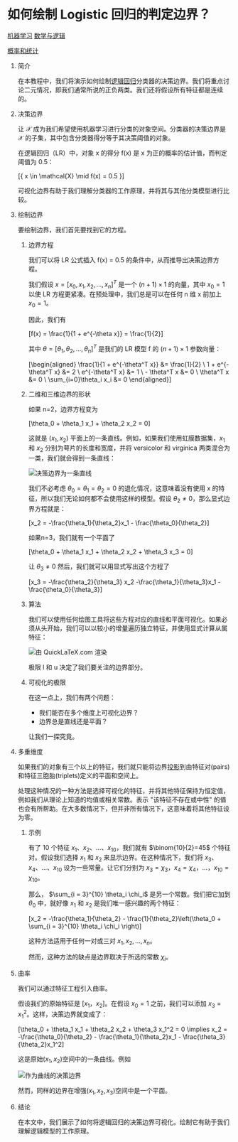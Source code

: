 # 如何绘制 Logistic 回归的判定边界？

[机器学习](README-zh.md) [数学与逻辑](https://www.baeldung.com/cs/category/core-concepts/math-logic)

[概率和统计](https://www.baeldung.com/cs/tag/probability-and-statistics)

1. 简介

    在本教程中，我们将演示如何绘制[逻辑回归](https://www.baeldung.com/cs/linear-vs-logistic-regression)分类器的决策边界。我们将重点讨论二元情况，即我们通常所说的正负两类。我们还将假设所有特征都是连续的。

2. 决策边界

    让 $\mathcal{X}$ 成为我们希望使用机器学习进行分类的对象空间。分类器的决策边界是 $\boldsymbol{\mathcal{X}}$ 的子集，其中包含分类器得分等于其决策阈值的对象。

    在逻辑回归（LR）中，对象 x 的得分 f(x) 是 x 为正的概率的估计值，而判定阈值为 0.5：

    \[\{ x \in \mathcal{X} \mid f(x) = 0.5 \}\]

    可视化边界有助于我们理解分类器的工作原理，并将其与其他分类模型进行比较。

3. 绘制边界

    要绘制边界，我们首先要找到它的方程。

    1. 边界方程

        我们可以将 LR 公式插入 f(x) = 0.5 的条件中，从而推导出决策边界方程。

        我们假设 $x= [x_0, x_1, x_2, \ldots, x_n]^T$ 是一个 $(n+1) \times 1$ 的向量，其中 $x_0=1$ 以使 LR 方程更紧凑。在预处理中，我们总是可以在任何 n 维 x 前加上 $x_0=1$。

        因此，我们有

        \[f(x) = \frac{1}{1 + e^{-\theta x}} = \frac{1}{2}\]

        其中 $\theta = [\theta_1, \theta_2, \ldots, \theta_n]^T$ 是我们的 LR 模型 f 的 $(n+1) \times 1$ 参数向量：

        \[\begin{aligned} \frac{1}{1 + e^{-\theta^T x}} &= \frac{1}{2} \\ 1 + e^{-\theta^T x} &= 2 \\ e^{-\theta^T x} &= 1 \\ - \theta^T x &= 0 \\ \theta^T x &= 0 \\ \sum_{i=0}\theta_i x_i &= 0 \end{aligned}\]

    2. 二维和三维边界的形状

        如果 n=2，边界方程变为

        \[\theta_0 + \theta_1 x_1 + \theta_2 x_2 = 0\]

        这就是 $(x_1, x_2)$ 平面上的一条直线。例如，如果我们使用虹膜数据集，$x_1$ 和 $x_2$ 分别为萼片的长度和宽度，并将 versicolor 和 virginica 两类混合为一类，我们就会得到一条直线：

        ![决策边界为一条直线](pic/decision_boundary_line-1024x835.jpg)

        我们不必考虑 $\theta_0=\theta_1=\theta_2=0$ 的退化情况，这意味着没有使用 x 的特征，所以我们无论如何都不会使用这样的模型。假设 $\theta_2 \neq 0$，那么显式边界方程就是：

        \[x_2 = -\frac{\theta_1}{\theta_2}x_1 - \frac{\theta_0}{\theta_2}\]

        如果n=3，我们就有一个平面了

        \[\theta_0 + \theta_1 x_1 + \theta_2 x_2 + \theta_3 x_3 = 0\]

        让 $\theta_3 \neq 0$ 然后，我们就可以用显式写出这个方程了

        \[x_3 = -\frac{\theta_2}{\theta_3} x_2  -\frac{\theta_1}{\theta_3}x_1 - \frac{\theta_0}{\theta_3}\]

    3. 算法

        我们可以使用任何绘图工具将这些方程对应的直线和平面可视化。如果必须从头开始，我们可以以较小的增量遍历独立特征，并使用显式计算从属特征：

        ![由 QuickLaTeX.com 渲染](pic/quicklatex.com-af0c25d899b8ed8ed310ace67237d52a_l3.svg)

        极限 l 和 u 决定了我们要关注的边界部分。

    4. 可视化的极限

        在这一点上，我们有两个问题：

        - 我们能否在多个维度上可视化边界？
        - 边界总是直线还是平面？

        让我们一探究竟。

4. 多重维度

    如果我们的对象有三个以上的特征，我们就只能将边界[投影](https://www.baeldung.com/cs/3d-point-2d-plane)到由特征对(pairs)和特征三胞胎(triplets)定义的平面和空间上。

    处理这种情况的一种方法是选择可视化的特征，并将其他特征保持为恒定值，例如我们从理论上知道的均值或相关常数。表示 "该特征不存在或中性" 的值也会有所帮助。在大多数情况下，但并非所有情况下，这意味着将其他特征设为零。

    1. 示例

        有了 10 个特征 $x_1、x_2、\ldots、x_{10}$，我们就有 $\binom{10}{2}=45$ 个特征对。假设我们选择 $x_1$ 和 $x_2$ 来显示边界。在这种情况下，我们将 $x_3、x_4、\ldots、x_10$ 设为一些常量。让它们分别为 $x_3 = \chi_3，x_4 = \chi_4，\ldots，x_{10}=\chi_{10}$。

        那么， $\sum_{i = 3}^{10} \theta_i \chi_i$ 是另一个常数。我们把它加到 $\theta_0$ 中，就好像 $x_1$ 和 $x_2$ 是我们唯一感兴趣的两个特征：

        \[x_2 = -\frac{\theta_1}{\theta_2} - \frac{1}{\theta_2}\left(\theta_0  + \sum_{i = 3}^{10} \theta_i \chi_i \right)\]

        这种方法适用于任何一对或三对 $x_1, x_2, \ldots, x_n$。

        然而，这种方法的缺点是边界取决于所选的常数 $\chi_i$。

5. 曲率

    我们可以通过特征工程引入曲率。

    假设我们的原始特征是 $[x_1，x_2]$。在假设 $x_0 = 1$ 之前，我们可以添加 $x_3=x_1^2$。这样，决策边界就变成了：

    \[\theta_0 + \theta_1 x_1 + \theta_2 x_2 + \theta_3 x_1^2 = 0 \implies x_2 = -\frac{\theta_0}{\theta_2} - \frac{\theta_1}{\theta_2}x_1 - \frac{\theta_3}{\theta_2}x_1^2\]

    这是原始$(x_1, x_2)$空间中的一条曲线。例如

    ![作为曲线的决策边界](pic/decision_boundary_curve-1024x835.jpg)

    然而，同样的边界在增强$(x_1, x_2, x_3)$空间中是一个平面。

6. 结论

    在本文中，我们展示了如何将逻辑回归的决策边界可视化。绘制它有助于我们理解逻辑模型的工作原理。
